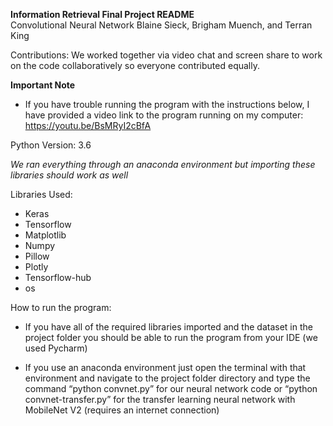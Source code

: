 **Information Retrieval Final Project README**  
Convolutional Neural Network
Blaine Sieck, Brigham Muench, and Terran King

Contributions:
We worked together via video chat and screen share to work on the code collaboratively so everyone contributed equally.

**Important Note**
- If you have trouble running the program with the instructions below, I have provided a video link to the program running on my computer: https://youtu.be/BsMRyI2cBfA

Python Version: 3.6

*We ran everything through an anaconda environment but importing these libraries should work as well*

Libraries Used: 
- Keras
- Tensorflow
- Matplotlib
- Numpy
- Pillow
- Plotly
- Tensorflow-hub
- os

How to run the program:

- If you have all of the required libraries imported and the dataset in the project folder you should be able to run the program from your IDE (we used Pycharm)

- If you use an anaconda environment just open the terminal with that environment and navigate to the project folder directory and type the command “python convnet.py” for our neural network code or “python convnet-transfer.py” for the transfer learning neural network with MobileNet V2 (requires an internet connection)

